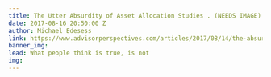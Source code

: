 ```yaml
---
title: The Utter Absurdity of Asset Allocation Studies . (NEEDS IMAGE)
date: 2017-08-16 20:50:00 Z
author: Michael Edesess
link: https://www.advisorperspectives.com/articles/2017/08/14/the-absurdity-of-asset-allocation-studies
banner_img: 
lead: What people think is true, is not
img: 
---
```


